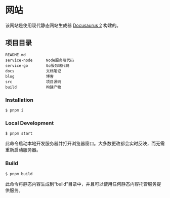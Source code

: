 # 网站

该网站是使用现代静态网站生成器 [Docusaurus 2](https://docusaurus.io/) 构建的。

## 项目目录
```
README.md
service-node      Node服务端代码
service-go        Go服务端代码
docs              文档笔记
blog              博客
src               项目源码
build             构建产物
```
### Installation

```
$ pnpm i
```

### Local Development

```
$ pnpm start
```

此命令启动本地开发服务器并打开浏览器窗口。大多数更改都会实时反映，而无需重新启动服务器。

### Build

```
$ pnpm build
```

此命令将静态内容生成到“build”目录中，并且可以使用任何静态内容托管服务提供服务。
